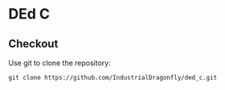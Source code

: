 DEd C
=====
Checkout
--------
Use git to clone the repository:

    git clone https://github.com/IndustrialDragonfly/ded_c.git
